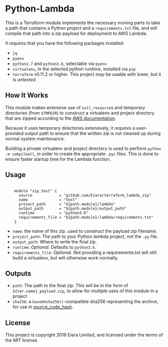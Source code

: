 # Python-Lambda

This is a Terraform module implements the necessary moving parts to take a path that contains a Python project and a `requirements.txt` file, and will compile that path into a zip payload for deployment to AWS Lambda.

It _requires_ that you have the following packages installed:

 - `jq`
 - `pyenv`
 - `python2.7` and `python3.6`, selectable via `pyenv`
 - `virtualenv`, in the selected python runtime, installed via `pip`
 - `terraform` v0.11.2 or higher. This project _may_ be usable with lower, but it is _untested._

## How It Works

This module makes extensive use of `null_resource`s and temporary directories (from `$TMPDIR`) to construct a virtualenv and project directory that are zipped according to the [AWS documentation](https://docs.aws.amazon.com/lambda/latest/dg/lambda-python-how-to-create-deployment-package.html).

Because it uses temporary directories extensively, it _requires_ a user-provided output path to ensure that the written zip is not cleaned up during normal system maintenance.

Building a private virtualenv and project directory is used to perform `python -m compileall`, in order to create the appropriate `.pyc` files. This is done to ensure faster startup time for the Lambda function.

## Usage

```

    module "zip_test" {
      source            = "github.com/Eiara/terraform_lambda_zip"
      name              = "test"
      project_path      = "${path.module}/lambda"
      output_path       = "${path.module}/output_path"
      runtime           = "python3.6"
      requirements_file = "${path.module}/lambda/requirements.txt"
    }
```

- `name`:               the name of this zip. used to construct the payload zip filename.
- `project_path`:       The path to your Python lambda project, _not_ the `.py` file.
- `output_path`:        Where to write the final zip.
- `runtime`:            *Optional*. Defaults to `python3.6`.
- `requirements_file`:  *Optional*. Not providing a requirements.txt will still build a virtualenv, but will otherwise work normally.

## Outputs

- `path`: The path to the final zip. This will be in the form of `${var.name}_payload.zip`, to allow for multiple uses of this module in a project
- `sha256`: a `base64sha256()`-compatible sha256 representing the archive, for use in [source_code_hash](https://www.terraform.io/docs/providers/aws/r/lambda_function.html#source_code_hash).

## License

This project is copyright 2018 Eiara Limited, and licensed under the terms of the MIT license.
